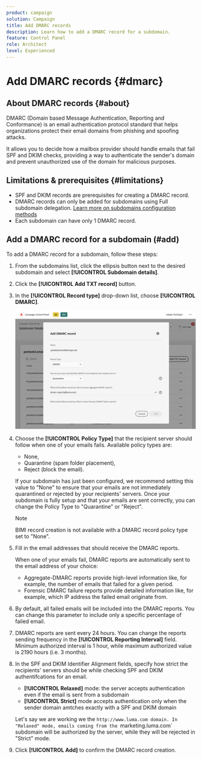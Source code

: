 ```yaml
---
product: campaign
solution: Campaign 
title: Add DMARC records
description: Learn how to add a DMARC record for a subdomain.
feature: Control Panel
role: Architect
level: Experienced
---
```


# Add DMARC records {#dmarc}

## About DMARC records {#about}

DMARC (Domain based Message Authentication, Reporting and Conformance) is an email authentication protocol standard that helps organizations protect their email domains from phishing and spoofing attacks.

It allows you to decide how a mailbox provider should handle emails that fail SPF and DKIM checks, providing a way to authenticate the sender's domain and prevent unauthorized use of the domain for malicious purposes.

## Limitations & prerequisites {#limitations}

* SPF and DKIM records are prerequisites for creating a DMARC record.
* DMARC records can only be added for subdomains using Full subdomain delegation. [Learn more on subdomains configuration methods](subdomains-branding.md#subdomain-delegation-methods)
* Each subdomain can have only 1 DMARC record.

## Add a DMARC record for a subdomain (#add)

To add a DMARC record for a subdomain, follow these steps:

1. From the subdomains list, click the ellipsis button next to the desired subdomain and select **[!UICONTROL Subdomain details]**.

1. Click the **[!UICONTROL Add TXT record]** button.

1. In the **[!UICONTROL Record type]** drop-down list, choose **[!UICONTROL DMARC]**.

    ![](assets/dmarc-add.png)

1. Choose the **[!UICONTROL Policy Type]** that the recipient server should follow when one of your emails fails. Available policy types are:

    * None,
    * Quarantine (spam folder placement),
    * Reject (block the email).

    If your subdomain has just been configured, we recommend setting this value to "None" to ensure that your emails are not immediately quarantined or rejected by your recipients' servers. Once your subdomain is fully setup and that your emails are sent correctly, you can change the Policy Type to "Quarantine" or "Reject".

    >[!NOTE]
    >
    > BIMI record creation is not available with a DMARC record policy type set to "None".

1. Fill in the email addresses that should receive the DMARC reports.

    When one of your emails fail, DMARC reports are automatically sent to the email address of your choice:

    * Aggregate-DMARC reports provide high-level information like, for example, the number of emails that failed for a given period.
    * Forensic DMARC failure reports provide detailed information like, for example, which IP address the failed email originate from.

1. By default, all failed emails will be included into the DMARC reports. You can change this parameter to include only a specific percentage of failed email.

1. DMARC reports are sent every 24 hours. You can change the reports sending frequency in the **[!UICONTROL Reporting Interval]** field. Minimum authorized interval is 1 hour, while maximum authorized value is 2190 hours (i.e. 3 months).

1. In the SPF and DKIM Identifier Alignment fields, specify how strict the recipients' servers should be while checking SPF and DKIM authentifcations for an email.

    * **[!UICONTROL Relaxed]** mode: the server accepts authentication even if the email is sent from a subdomain
    * **[!UICONTROL Strict]** mode accepts authentication only when the sender domain amtches exactly with a SPF and DKIM domain

    Let's say we are working we the `http://www.luma.com domain. In "Relaxed" mode, emails coming from the `marketing.luma.com` subdomain will be authorized by the server, while they will be rejected in "Strict" mode.

1. Click **[!UICONTROL Add]** to confirm the DMARC record creation. 
